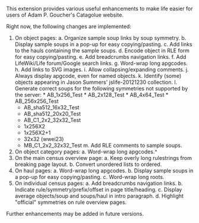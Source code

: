 This extension provides various useful enhancements to make life easier for 
users of Adam P. Goucher's Catagolue website.

Right now, the following changes are implemented:

1. On object pages:
   a. Organize sample soup links by soup symmetry.
   b. Display sample soups in a pop-up for easy copying/pasting.
   c. Add links to the hauls containing the sample soups.
   d. Encode object in RLE form for easy copying/pasting.
   e. Add breadcrumbs navigation links.
   f. Add LifeWiki/Life forum/Google search links.
   g. Word-wrap long apgcodes.
   h. Add links to SVG images.
   i. Allow collapsing/expanding comments.
   j. Always display apgcode, even for named objects.
   k. Identify (some) objects appearing in Jason Summers' jslife-20121230 
      collection.
   l. Generate correct soups for the following symmetries not supported by the
      server:
         * AB_1x256_Test
         * AB_2x128_Test
         * AB_4x64_Test
         * AB_256x256_Test
	 * AB_sha512_16x32_Test
	 * AB_sha512_20x20_Test
	 * AB_C1_2x2_32x32_Test
	 * 1x256X2
	 * 1x256X2+1
	 * 32x32 (wwei23)
	 * MB_C1_2x2_32x32_Test
   m. Add RLE comments to sample soups.
2. On object category pages:
   a. Word-wrap long apgcodes.^
3. On the main census overview page:
   a. Keep overly long rulestrings from breaking page layout.
   b. Convert unordered lists to ordered.
4. On haul pages:
   a. Word-wrap long apgcodes.
   b. Display sample soups in a pop-up for easy copying/pasting.
   c. Word-wrap long roots.
5. On individual census pages:
   a. Add breadcrumbs navigation links.
   b. Indicate rule/symmetry/prefix/offset in page title/heading.
   c. Display average objects/soup and soups/haul in intro paragraph.
   d. Highlight "official" symmetries on rule overview pages.

Further enhancements may be added in future versions.
